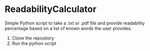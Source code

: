 # ReadabilityCalculator
Simple Python script to take a .txt or .pdf file and provide readability percentage based on a list of known words the user provides.

1) Clone the repository
2) Run the python script
